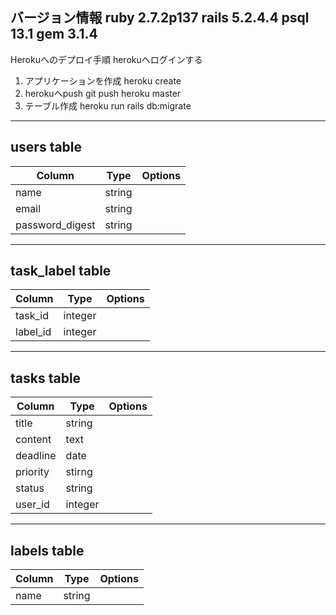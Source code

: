 バージョン情報
ruby 2.7.2p137
rails 5.2.4.4
psql 13.1
gem 3.1.4
---
Herokuへのデプロイ手順
herokuへログインする
1. アプリケーションを作成
heroku create
2. herokuへpush
git push heroku master
3. テーブル作成
heroku run rails db:migrate
---
users table
---
|Column|Type|Options|
|------|----|-------|
|name|string|
|email|string|
|password_digest|string|
---
task_label table
---
|Column|Type|Options|
|------|----|-------|
|task_id|integer|
|label_id|integer|
---
tasks table
---
|Column|Type|Options|
|------|----|-------|
|title|string|
|content|text|
|deadline|date|
|priority|stirng|
|status|string|
|user_id|integer|
---
labels table
---
|Column|Type|Options|
|------|----|-------|
|name|string|
